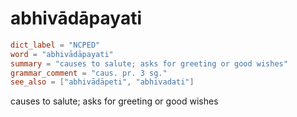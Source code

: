 # abhivādāpayati

``` toml
dict_label = "NCPED"
word = "abhivādāpayati"
summary = "causes to salute; asks for greeting or good wishes"
grammar_comment = "caus. pr. 3 sg."
see_also = ["abhivādāpeti", "abhivadati"]
```

causes to salute; asks for greeting or good wishes

